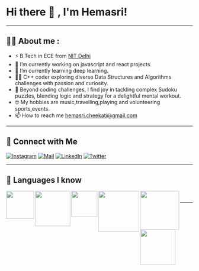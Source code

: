 # Hi there 👋 , I'm Hemasri!
<hr>

## 💁‍♀ About me : <br>
- ⚡ B.Tech in ECE from <a href="nitdelhi.ac.in">NIT Delhi</a> <br>
- 🔭 I’m currently working on javascript and react projects.<br>
- 🌱 I’m currently learning deep learning.<br>
- 👨‍💻 C++ coder exploring diverse Data Structures and Algorithms challenges with passion and curiosity.<br>
- 🚀 Beyond coding challenges, I find joy in tackling complex Sudoku puzzles, blending logic and strategy for a delightful mental workout.<br>
- 🤓 My hobbies are music,travelling,playing and volunteering sports,events.<br>
- 📫 How to reach me <a href="mailto:hemasri.cheekati@gmail.com">hemasri.cheekati@gmail.com</a><br>

<hr>

## 🔗 Connect with Me


[![Instagram](https://img.shields.io/badge/Instagram-%23E4405F.svg?logo=Instagram&logoColor=white)](https://www.instagram.com/hemasri0/) 
[![Mail](https://img.shields.io/badge/Mail-%23E4406F.svg?logo=Gmail&logoColor=white)](mailto:hemasri.cheekati@gmail.com) 
[![LinkedIn](https://img.shields.io/badge/LinkedIn-%230077B5.svg?logo=linkedin&logoColor=white)](https://www.linkedin.com/in/hemasri-cheekati/) 
[![Twitter](https://img.shields.io/badge/Twitter-%231DA1F2.svg?logo=Twitter&logoColor=white)](https://twitter.com/HemasriCheekati) 
<hr>

## 📜 Languages I know 

<img align="left" width="75px" src="https://img.shields.io/badge/-C%2B%2B-00599C?logo=c%2B%2B&Color=white&style=plastic" />
<img align="left" width="95px" src="https://img.shields.io/badge/-HTML5-13324B?logo=html5&Color=white&style=plastic" />
<img align="left" width="70px" src="https://img.shields.io/badge/-CSS-1572B6?logo=CSS3&Color=white&style=plastic" />
<img align="left" width="110px" src="https://img.shields.io/badge/-javascript-00599C?logo=javascript&Color=white&style=plastic" />
<img align="left" width="105px" src="https://img.shields.io/badge/-MySQL-000000?logo=mysql&Color=white&style=plastic" />
<img align="left" width="95px" src="https://img.shields.io/badge/-Python-3776AB?logo=Python&logoColor=white&style=plastic" />
<br>
<hr>
